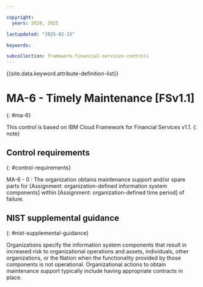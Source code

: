 ```yaml
---

copyright:
  years: 2020, 2025

lastupdated: "2025-02-15"

keywords:

subcollection: framework-financial-services-controls
---
```


{{site.data.keyword.attribute-definition-list}}

               
# MA-6 - Timely Maintenance [FSv1.1]
{: #ma-6}

This control is based on IBM Cloud Framework for Financial Services v1.1.
{: note}


## Control requirements
{: #control-requirements}

MA-6 - 0
    : The organization obtains maintenance support and/or spare parts for [Assignment: organization-defined information system components] within [Assignment: organization-defined time period] of failure.

## NIST supplemental guidance
{: #nist-supplemental-guidance}

Organizations specify the information system components that result in increased risk to organizational operations and assets, individuals, other organizations, or the Nation when the functionality provided by those components is not operational. Organizational actions to obtain maintenance support typically include having appropriate contracts in place.





